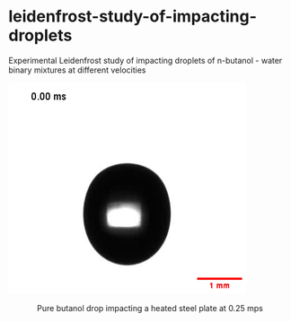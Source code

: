 # leidenfrost-study-of-impacting-droplets
Experimental Leidenfrost study of impacting droplets of n-butanol - water binary mixtures at different velocities


![Pure butanol drop impacting heated steel plate at 0.25 mps](anim2.gif "Pure butanol drop impacting a heated steel plate at 0.25 mps")
<p align="center">
Pure butanol drop impacting a heated steel plate at 0.25 mps </p>


